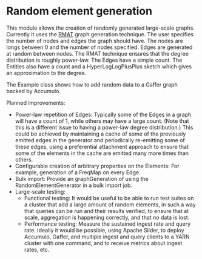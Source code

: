 <!--
Copyright 2017 Crown Copyright

Licensed under the Apache License, Version 2.0 (the "License");
you may not use this file except in compliance with the License.
You may obtain a copy of the License at

  http://www.apache.org/licenses/LICENSE-2.0

Unless required by applicable law or agreed to in writing, software
distributed under the License is distributed on an "AS IS" BASIS,
WITHOUT WARRANTIES OR CONDITIONS OF ANY KIND, either express or implied.
See the License for the specific language governing permissions and
limitations under the License.
-->

Random element generation
=========================

This module allows the creation of randomly generated large-scale graphs. Currently it uses the [RMAT](http://www.cs.cmu.edu/~christos/PUBLICATIONS/siam04.pdf) graph generation technique. The user specifies the number of nodes and edges the graph should have. The nodes are longs between 0 and the number of nodes specified. Edges are generated at random between nodes. The RMAT technique ensures that the degree distribution is roughly power-law. The Edges have a simple count. The Entities also have a count and a HyperLogLogPlusPlus sketch which gives an approximation to the degree.

The Example class shows how to add random data to a Gaffer graph backed by Accumulo.

Planned improvements:

- Power-law repetition of Edges: Typically some of the Edges in a graph will have a count of 1, while others may have a large count. (Note that this is a different issue to having a power-law degree distribution.) This could be achieved by maintaining a cache of some of the previously emitted edges in the generator and periodically re-emitting some of these edges, using a preferential attachment approach to ensure that some of the elements in the cache are emitted many more times than others.
- Configurable creation of arbitrary properties on the Elements: For example, generation of a FreqMap on every Edge.
- Bulk import: Provide an graphGeneration of using the RandomElementGenerator in a bulk import job.
- Large-scale testing:
    - Functional testing: It would be useful to be able to run test suites on a cluster that add a large amount of random elements, in such a way that queries can be run and their results verified, to ensure that at scale, aggregation is happening correctly, and that no data is lost.
    - Performance testing: Measure the sustained ingest rate and query rate. Ideally it would be possible, using Apache Slider, to deploy Accumulo, Gaffer, and multiple ingest and query clients to a YARN cluster with one command, and to receive metrics about ingest rates, etc.
